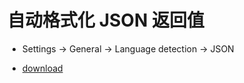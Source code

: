 

# 自动格式化 JSON 返回值
- Settings -> General -> Language detection -> JSON

- [download](https://app.getpostman.com/app/download/win64)


